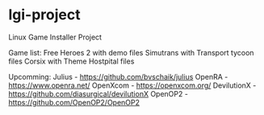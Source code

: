 # lgi-project
Linux Game Installer Project

Game list:
Free Heroes 2 with demo files
Simutrans with Transport tycoon files
Corsix with Theme Hostpital files


Upcomming:
Julius - https://github.com/bvschaik/julius
OpenRA - https://www.openra.net/
OpenXcom - https://openxcom.org/
DevilutionX - https://github.com/diasurgical/devilutionX
OpenOP2 - https://github.com/OpenOP2/OpenOP2

